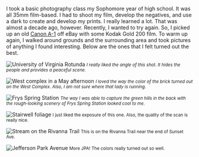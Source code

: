 I took a basic photography class my Sophomore year of high school. It was all 35mm film-based. I had to shoot my film, develop the negatives, and use a dark to create and develop my prints. I really learned a lot. That was almost a decade ago, however. Recently, I wanted to try again. So, I picked up an old [Canon A-1](https://global.canon/en/c-museum/product/film100.html) off eBay with some Kodak Gold 200 film. To warm up again, I walked around grounds and the surrounding area and took pictures of anything I found interesting. Below are the ones that I felt turned out the best.

![University of Virginia Rotunda](https://imagedelivery.net/4S3ZTnvXbjmDbXox97-K_g/f1ded56f-13a9-4e51-ad03-ddec9d0c5e00/public)
<small>_I really liked the angle of this shot. It hides the people and provides a peaceful scene._</small>

![West complex in a May afternoon](https://imagedelivery.net/4S3ZTnvXbjmDbXox97-K_g/5b61427f-9ab7-4da8-81a1-34277e724e00/public)
<small>_I loved the way the color of the brick turned out on the West Complex. Also, I am not sure where that lady is running._</small>

![Frys Spring Station](https://imagedelivery.net/4S3ZTnvXbjmDbXox97-K_g/ec4b4dfd-74d3-4cc8-860f-b4b4dfca6900/public)
<small>_The way I was able to capture the green hills in the back with the rough-looking scenery of Frys Spring Station looked cool to me._</small>

![Stairwell foliage](https://imagedelivery.net/4S3ZTnvXbjmDbXox97-K_g/25218a97-475a-44ca-c092-97e490f6f300/public)
<small>I just liked the exposure of this one. Also, the quality of the scan is really nice.</small>

![Stream on the Rivanna Trail](https://imagedelivery.net/4S3ZTnvXbjmDbXox97-K_g/0a61f9c5-25f3-46c4-fc60-57141c4ca100/public)
<small>This is on the Rivanna Trail near the end of Sunset Ave.</small>

![Jefferson Park Avenue](https://imagedelivery.net/4S3ZTnvXbjmDbXox97-K_g/2f24c7b8-b9c8-4804-4fac-4cf130067c00/public)
<small>More JPA! The colors really turned out so well.</small>
